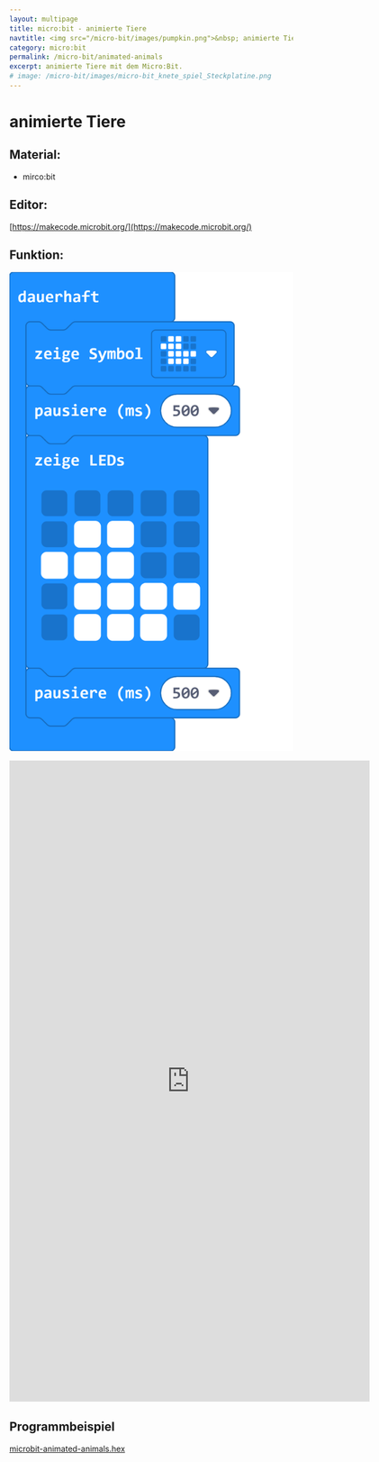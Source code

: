 ```yaml
---
layout: multipage
title: micro:bit - animierte Tiere
navtitle: <img src="/micro-bit/images/pumpkin.png">&nbsp; animierte Tiere
category: micro:bit
permalink: /micro-bit/animated-animals
excerpt: animierte Tiere mit dem Micro:Bit.
# image: /micro-bit/images/micro-bit_knete_spiel_Steckplatine.png
---
```


# animierte Tiere

## Material:

+ mirco:bit

## Editor:

[https://makecode.microbit.org/](https://makecode.microbit.org/)

## Funktion:

![](images/microbit-Screenshot-animated-animals.png)

<div class="hidden-print">
<iframe src="https://player.vimeo.com/video/471694646" width="640" height="1138" frameborder="0" allow="autoplay; fullscreen" allowfullscreen></iframe>
</div>


## Programmbeispiel
[microbit-animated-animals.hex](appendix/microbit-animated-animals.hex)
